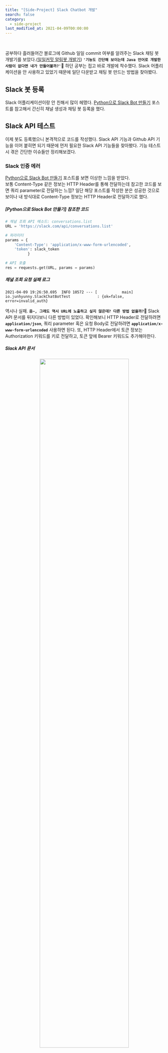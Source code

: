 ```yaml
---
title: "[Side-Project] Slack Chatbot 개발"
search: false
category:
  - side-project
last_modified_at: 2021-04-09T00:00:00
---
```


<br>

공부하다 흘러들어간 블로그에 Github 일일 commit 여부를 알려주는 Slack 채팅 봇 개발기를 보았다.([일일커밋 알림봇 개발기][mingrammer-blogLink]) 
**`'기능도 간단해 보이는데 Java 언어로 개발한 사람이 없다면 내가 만들어볼까?'`**🤔 
하던 공부는 접고 바로 개발에 착수했다. 
Slack 어플리케이션을 안 사용하고 있었기 때문에 일단 다운받고 채팅 봇 만드는 방법을 찾아봤다. 

## Slack 봇 등록
Slack 어플리케이션이랑 안 친해서 많이 헤맸다. 
[Python으로 Slack Bot 만들기][python-slack-chatbot-blogLink] 포스트를 참고해서 간신히 채널 생성과 채팅 봇 등록을 했다. 

## Slack API 테스트
이제 봇도 등록했으니 본격적으로 코드를 작성했다. 
Slack API 기능과 Github API 기능을 이어 붙히면 되기 때문에 먼저 필요한 Slack API 기능들을 찾아봤다. 
기능 테스트 시 겪은 간단한 이슈들만 정리해보겠다. 

### Slack 인증 에러
[Python으로 Slack Bot 만들기][python-slack-chatbot-blogLink] 포스트를 보면 이상한 느낌을 받았다.  
보통 Content-Type 같은 정보는 HTTP Header를 통해 전달하는데 참고한 코드를 보면 쿼리 parameter로 전달하는 느낌? 
일단 해당 포스트를 작성한 분은 성공한 것으로 보이나 내 방식대로 Content-Type 정보는 HTTP Header로 전달하기로 했다.

##### [Python으로 Slack Bot 만들기] 참조한 코드
```python
# 채널 조회 API 메소드: conversations.list
URL = 'https://slack.com/api/conversations.list'

# 파라미터
params = {
    'Content-Type': 'application/x-www-form-urlencoded',
    'token': slack_token
          }

# API 호출
res = requests.get(URL, params = params)
```

##### 채널 조회 요청 실패 로그
```
2021-04-09 19:26:50.695  INFO 10572 --- [           main] io.junhyunny.SlackChatBotTest            : {ok=false, error=invalid_auth}
```

역시나 실패. 
**`음~, 그래도 역시 URL에 노출하고 싶지 않은데? 다른 방법 없을까?`🤔** 
Slack API 문서를 뒤지다보니 다른 방법이 있었다. 
확인해보니 HTTP Header로 전달하려면 **`application/json`**, 
쿼리 parameter 혹은 요청 Body로 전달하려면 **`application/x-www-form-urlencoded`** 사용하면 된다. 
또, HTTP Header에서 토큰 정보는 Authorization 키워드를 키로 전달하고, 토큰 앞에 Bearer 키워드도 추가해야한다. 

##### Slack API 문서
<p align="center"><img src="/images/side-project-slack-chatbot-1.JPG" width="75%"></p>

##### Slack 채널 정보를 가져오는 테스트 코드
```java
    @SuppressWarnings({ "rawtypes", "unchecked" })
    @Test
    void getChannel() {

        HttpHeaders headers = new HttpHeaders();
        headers.set("Content-Type", "application/json");
        headers.set("Authorization", "Bearer " + slackToken);

        HttpEntity<Map<String, Object>> entity = new HttpEntity<Map<String, Object>>(headers);

        RestTemplate restTemplate = new RestTemplate();
        List<Map<String, Object>> channels = (List) restTemplate.exchange("https://slack.com/api/conversations.list", HttpMethod.GET, entity, Map.class).getBody().get("channels");
        if(channels == null) {
            return;
        }

        for (Map<String, Object> channel : channels) {
            log.info(channel);
        }
    }
```

### 채널에 글 작성 시 Warning, 'warning=missing_charset'
이제 채널에 글 작성을 위한 요청을 하는 코드를 작성해봤다. 

##### [Python으로 Slack Bot 만들기] 참조한 코드
```python
# 파라미터
data = {'Content-Type': 'application/x-www-form-urlencoded',
        'token': slack_token,
        'channel': channel_id, 
        'text': message,
        'reply_broadcast': 'True', 
        'thread_ts': ts
        } 

# 메시지 등록 API 메소드: chat.postMessage
URL = "https://slack.com/api/chat.postMessage"
res = requests.post(URL, data=data)
```

##### Warning 발견, warning=missing_charset
```
2021-04-09 19:54:17.638  INFO 8476 --- [           main] io.junhyunny.SlackChatBotTest            : result: {ok=true, ... warning=missing_charset, response_metadata={warnings=[missing_charset]}}
```

뭔지 모르겠지만 해결해야지 속이 시원할 것 같다. 
StackOverflow 답변을 보니 HTTP Header에 인코딩 타입을 안 넣어서 발생한 것으로 보인다. 

##### StackOverflow 답변
<p align="center"><img src="/images/side-project-slack-chatbot-2.JPG" width="75%"></p>

##### Slack 채널에 글 작성하기 테스트 코드
```java
    @SuppressWarnings({ "unchecked", "rawtypes" })
    @Test
    void postSomeMessage() {

        HttpHeaders headers = new HttpHeaders();
        headers.set("Content-Type", "application/json");
        headers.set("Authorization", "Bearer " + slackToken);

        HttpEntity<Map<String, Object>> entity = new HttpEntity<Map<String, Object>>(headers);

        RestTemplate restTemplate = new RestTemplate();

        Map<String, Object> response = restTemplate.exchange("https://slack.com/api/conversations.history?channel=C01TD73AZEF", HttpMethod.GET, entity, Map.class).getBody();
        List<Map<String, Object>> messages = (List) response.get("messages");
        if (messages == null || messages.isEmpty()) {
            return;
        }

        Map<String, Object> body = new HashMap<>();
        body.put("text", "Hello slack-chatbot");
        body.put("reply_broadcast", true);
        // body.put("thread_ts", messages.get(0).get("ts"));
        body.put("channel", "C01TD73AZEF");

        headers = new HttpHeaders();
        headers.set("Content-Type", "application/json");
        headers.set("Authorization", "Bearer " + slackToken);

        entity = new HttpEntity<Map<String, Object>>(body, headers);

        log.info("result: " + restTemplate.exchange("https://slack.com/api/chat.postMessage", HttpMethod.POST, entity, Map.class).getBody());
    }
```

##### Slack 채널에 글 작성하기 테스트 결과
<p align="center"><img src="/images/side-project-slack-chatbot-3.JPG" width="50%"></p>

## Github API 테스트
Java 언어를 사용하는 개발자들은 주로 **`github-api`** 라이브러리를 이용하는 것으로 보인다. 

##### github-api dependency for pom.xml
```xml
<dependency>
    <groupId>org.kohsuke</groupId>
    <artifactId>github-api</artifactId>
</dependency>
```

내가 필요한 기능은 간단하고 해당 라이브러리에서 필요한 기능을 제공하지 않는 것으로 보여 사용하지 않기로 했다. 
특정 사용자가 사용하는 repository 정보들과 해당 repository에 오늘 push 한 이력이 있는지만 확인하면 되기 때문에 Github API 문서를 찾아봤다. 
딱 원하는 기능을 발견했다.😄 
각 repository 별로 마지막에 push 한 시간까지 알려주기 때문에 해당 API를 사용하기로 결정했다.

##### Github API, List repositories for a user
<p align="center"><img src="/images/side-project-slack-chatbot-4.JPG" width="75%"></p>

##### 사용자 Github repository push 이력 확인
```java
    @SuppressWarnings({ "unchecked" })
    @Test
    void test() throws IOException {

        HttpHeaders headers = new HttpHeaders();
        headers.set("Content-Type", "application/json");

        HttpEntity<Map<String, Object>> entity = new HttpEntity<Map<String, Object>>(headers);

        RestTemplate restTemplate = new RestTemplate();
        List<Map<String, Object>> repoList = restTemplate.exchange("https://api.github.com/users/junhyunny/repos", HttpMethod.GET, entity, List.class).getBody();
        for (Map<String, Object> repo : repoList) {
            log.info("repo url: " + repo.get("name"));
            log.info("pushed_at: " + repo.get("pushed_at"));
            String time = (String) repo.get("pushed_at");
            time = time.replace("T", " ");
            time = time.replace("Z", "");
            log.info(Timestamp.valueOf(time));
        }
    }
```

## AWS Lambda 어플리케이션 등록하기
AWS는 사용해본 적이 없어서 이 작업을 하는데 제일 시간이 오래 걸렸다. 
[일일커밋 알림봇 개발기][mingrammer-blogLink] 포스트를 보면 특정 시간부터 트리거를 통해 어플리케이션을 동작시키는 기능인 것으로 추정된다. 
일단 AWS Lambda 기능이 무엇인지 찾아보고 Java 어플리케이션을 올리는 방법을 알아봤다. 

Java Application의 경우 아래와 같은 과정이 필요한데 API 문서를 읽어보면 쉽게 이해할 수 있다.
1. [RequestStreamHandler 인터페이스 구현체 작성하기][java-handler-awsLink]
1. [.zip(혹은 .jar) 파일로 배포하기][java-deploy-awsLink]

위 과정을 걸쳐서 배포에 필요한 .jar 파일을 만들었으면 이제 Lamda 어플리케이션을 등록해보자. 
Lambda 어플리케이션과 주기적으로 어플리케이션을 동작시켜주는 EventBridge(CloudWatch Events) 트리거를 등록한다. 

##### Slack Chatbot AWS Lambda 구성
<p align="center"><img src="/images/side-project-slack-chatbot-5.JPG"></p>

### Lambda 어플리케이션 등록
빌드 .jar를 올려주고 RequestStreamHandler 인터페이스를 구현한 클래스를 등록해준다. 

##### .jar 파일 업로드 및 RequestStreamHandler 인터페이스 구현체 등록
<p align="center"><img src="/images/side-project-slack-chatbot-6.JPG"></p>

### Event Trigger 주기 설정 및 요청 parameter 등록
프로그램에 repository 사용자 정보, Slack token 정보, Slack Channel 정보가 코드에 하드 코딩되어 있으면 
불필요한 정보가 노출되기 때문에 아래와 같은 요청 parameter로 전달하기로 했다. 
EventBridge(CloudWatch Events) 설정에 들어가면 주기 설정과 parameter를 등록할 수 있는 Console 화면이 존재한다. 
해당 화면에서 주기와 요청 parameter를 등록한다. 

##### AWS Lambda 요청 parameter
```json
{
  "owner": "your github repository user name",
  "slackToken": "your slack token",
  "channelName": "your slack channel"
}
```

##### EventBridge 설정 편집 화면 이동
<p align="center"><img src="/images/side-project-slack-chatbot-7.JPG"></p>

##### Event Trigger 주기 설정
<p align="center"><img src="/images/side-project-slack-chatbot-8.JPG" width="75%"></p>

##### Event Trigger 요청 parameter 등록
<p align="center"><img src="/images/side-project-slack-chatbot-9.JPG" width="75%"></p>

## Slack Chatbot 배포 후 확인
내 Slack Chatbot은 오후 6시 59분부터 1시간 간격으로 11시 59분까지 Github repository에 push 이력이 없으면 commit 하라는 메세지를 전달한다. 
일부러 push 하지 않고 기다려봤다. 

##### Message from Slack Chatbot
<div class="half align-center">
  <img src="/images/side-project-slack-chatbot-10.JPG" width="45%">
  <img src="/images/side-project-slack-chatbot-11.JPG" width="45%">
</div>

정상적으로 동작한다. 앞으로 공부하라는 메세지를 받을 일만 남았다.😂
간단한 chatbot 개발기를 작성해봤는데 개발하는 시간보다 개발한 내용들을 정리하는게 더 시간이 오래 걸렸다. 
정리하는 시간이 귀찮기는 하지만 정리해놓으면 추후에 필요한 날이 오겠지? 
공부나 일을 하다가 필요한 기능을 자동화 할 방법이 있는지 궁리해보면서 이런 프로그램 개발기들을 하나씩 늘려가야겠다.

**[slack-chatbot repository]**[slack-chatbot-gitLink]  

#### REFERENCE
- <https://mingrammer.com/dev-commit-alarm-bot/>
- <https://wooiljeong.github.io/python/slack-bot/>
- <https://api.slack.com/legacy/oauth#authenticating-users-with-oauth__using-access-tokens>
- <https://stackoverflow.com/questions/63550032/slackbot-openmodal-error-missing-charset>
- <https://docs.github.com/en/rest/reference/repos#list-repositories-for-a-user>
- <https://docs.aws.amazon.com/lambda/latest/dg/java-handler.html>
- <https://docs.aws.amazon.com/lambda/latest/dg/java-package.html>

[mingrammer-blogLink]: https://mingrammer.com/dev-commit-alarm-bot/
[python-slack-chatbot-blogLink]: https://wooiljeong.github.io/python/slack-bot/
[java-handler-awsLink]: https://docs.aws.amazon.com/lambda/latest/dg/java-handler.html
[java-deploy-awsLink]: https://docs.aws.amazon.com/lambda/latest/dg/java-package.html
[slack-chatbot-gitLink]: https://github.com/Junhyunny/slack-chatbot